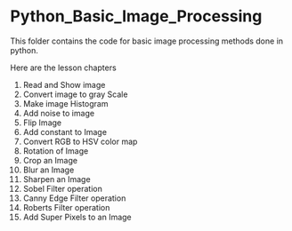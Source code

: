 # Python_Basic_Image_Processing
This folder contains the code for basic image processing methods done in python.

Here are the lesson chapters 

1. Read and Show image
2. Convert image to gray Scale
3. Make image Histogram
4. Add noise to image
5. Flip Image
6. Add constant to Image 
7. Convert RGB to HSV color map 
8. Rotation of Image
9. Crop an Image
10. Blur an Image 
11. Sharpen an Image
12. Sobel Filter operation 
13. Canny Edge Filter operation
14. Roberts Filter operation
15. Add Super Pixels to an Image